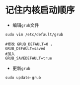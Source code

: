 # 记住内核启动顺序

- 编辑`grub`文件

```terminal
sudo vim /etc/default/grub

#修改 GRUB_DEFAULT=0 ，
GRUB_DEFAULT=saved
#加入
GRUB_SAVEDEFAULT=true

```

- 更新`grub`

```terminal
sudo update-grub
```

